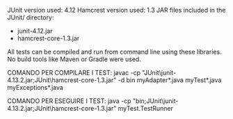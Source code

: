 JUnit version used: 4.12
Hamcrest version used: 1.3
JAR files included in the JUnit/ directory:
- junit-4.12.jar
- hamcrest-core-1.3.jar

All tests can be compiled and run from command line using these libraries.
No build tools like Maven or Gradle were used.


COMANDO PER COMPILARE I TEST:
javac -cp "JUnit\junit-4.13.2.jar;JUnit\hamcrest-core-1.3.jar" -d bin myAdapter\*.java myTest\*.java myExceptions\*.java

COMANDO PER ESEGUIRE I TEST:
java -cp "bin;JUnit\junit-4.13.2.jar;JUnit\hamcrest-core-1.3.jar" myTest.TestRunner
